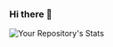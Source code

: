 ### Hi there 👋

![Your Repository's Stats](https://github-readme-stats.vercel.app/api?username=AmishSatish&show_icons=true&count_private=true&show_icons=true&theme=highcontrast)

<!--
**AmishSatish/AmishSatish** is a ✨ _special_ ✨ repository because its `README.md` (this file) appears on your GitHub profile.

Here are some ideas to get you started:

- 🔭 I’m currently working on ...
- 🌱 I’m currently learning ...
- 👯 I’m looking to collaborate on ...
- 🤔 I’m looking for help with ...
- 💬 Ask me about ...
- 📫 How to reach me: ...
- 😄 Pronouns: ...
- ⚡ Fun fact: ...
-->
